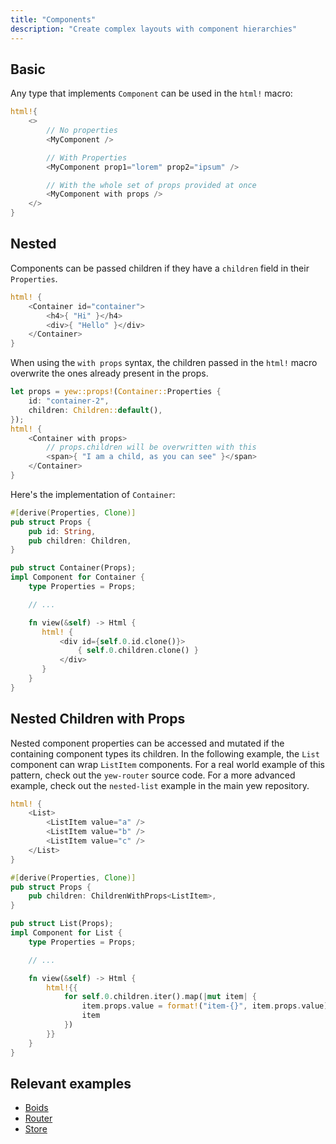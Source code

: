 ```yaml
---
title: "Components"
description: "Create complex layouts with component hierarchies"
---
```


## Basic

Any type that implements `Component` can be used in the `html!` macro:

```rust
html!{
    <>
        // No properties
        <MyComponent />

        // With Properties
        <MyComponent prop1="lorem" prop2="ipsum" />

        // With the whole set of props provided at once
        <MyComponent with props />
    </>
}
```

## Nested

Components can be passed children if they have a `children` field in their `Properties`.

```rust title="parent.rs"
html! {
    <Container id="container">
        <h4>{ "Hi" }</h4>
        <div>{ "Hello" }</div>
    </Container>
}
```

When using the `with props` syntax, the children passed in the `html!` macro overwrite the ones already present in the props.

```rust
let props = yew::props!(Container::Properties {
    id: "container-2",
    children: Children::default(),
});
html! {
    <Container with props>
        // props.children will be overwritten with this
        <span>{ "I am a child, as you can see" }</span>
    </Container>
}
```

Here's the implementation of `Container`:

```rust
#[derive(Properties, Clone)]
pub struct Props {
    pub id: String,
    pub children: Children,
}

pub struct Container(Props);
impl Component for Container {
    type Properties = Props;

    // ...

    fn view(&self) -> Html {
       html! {
           <div id={self.0.id.clone()}>
               { self.0.children.clone() }
           </div>
       }
    }
}
```

## Nested Children with Props

Nested component properties can be accessed and mutated if the containing component types its children. In the following example, the `List` component can wrap `ListItem` components. For a real world example of this pattern, check out the `yew-router` source code. For a more advanced example, check out the `nested-list` example in the main yew repository.

```rust
html! {
    <List>
        <ListItem value="a" />
        <ListItem value="b" />
        <ListItem value="c" />
    </List>
}
```

```rust
#[derive(Properties, Clone)]
pub struct Props {
    pub children: ChildrenWithProps<ListItem>,
}

pub struct List(Props);
impl Component for List {
    type Properties = Props;

    // ...

    fn view(&self) -> Html {
        html!{{
            for self.0.children.iter().map(|mut item| {
                item.props.value = format!("item-{}", item.props.value);
                item
            })
        }}
    }
}
```

## Relevant examples
- [Boids](https://github.com/yewstack/yew/tree/v0.18/examples/boids)
- [Router](https://github.com/yewstack/yew/tree/v0.18/examples/router)
- [Store](https://github.com/yewstack/yew/tree/v0.18/examples/store)
